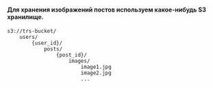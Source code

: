 #### Для хранения изображений постов используем какое-нибудь S3 хранилище.

```
s3://trs-bucket/
    users/
        {user_id}/
            posts/
                {post_id}/
                    images/
                        image1.jpg
                        image2.jpg
                        ... 
```
